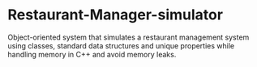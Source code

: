 # Restaurant-Manager-simulator
Object-oriented system that simulates a restaurant management system using classes, standard data structures and unique properties while handling memory in C++ and avoid memory leaks.
